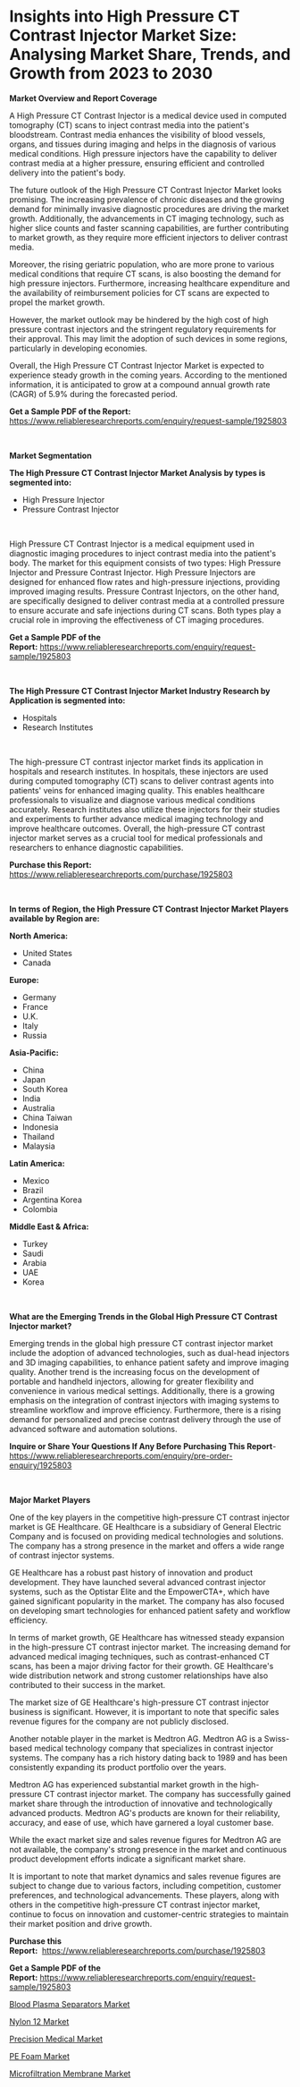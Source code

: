 <p><h1>Insights into High Pressure CT Contrast Injector Market Size: Analysing Market Share, Trends, and Growth from 2023 to 2030</h1></p><p><strong>Market Overview and Report Coverage</strong></p>
<p><p>A High Pressure CT Contrast Injector is a medical device used in computed tomography (CT) scans to inject contrast media into the patient's bloodstream. Contrast media enhances the visibility of blood vessels, organs, and tissues during imaging and helps in the diagnosis of various medical conditions. High pressure injectors have the capability to deliver contrast media at a higher pressure, ensuring efficient and controlled delivery into the patient's body.</p><p>The future outlook of the High Pressure CT Contrast Injector Market looks promising. The increasing prevalence of chronic diseases and the growing demand for minimally invasive diagnostic procedures are driving the market growth. Additionally, the advancements in CT imaging technology, such as higher slice counts and faster scanning capabilities, are further contributing to market growth, as they require more efficient injectors to deliver contrast media.</p><p>Moreover, the rising geriatric population, who are more prone to various medical conditions that require CT scans, is also boosting the demand for high pressure injectors. Furthermore, increasing healthcare expenditure and the availability of reimbursement policies for CT scans are expected to propel the market growth.</p><p>However, the market outlook may be hindered by the high cost of high pressure contrast injectors and the stringent regulatory requirements for their approval. This may limit the adoption of such devices in some regions, particularly in developing economies.</p><p>Overall, the High Pressure CT Contrast Injector Market is expected to experience steady growth in the coming years. According to the mentioned information, it is anticipated to grow at a compound annual growth rate (CAGR) of 5.9% during the forecasted period.</p></p>
<p><strong>Get a Sample PDF of the Report:</strong> <a href="https://www.reliableresearchreports.com/enquiry/request-sample/1925803">https://www.reliableresearchreports.com/enquiry/request-sample/1925803</a></p>
<p>&nbsp;</p>
<p><strong>Market Segmentation</strong></p>
<p><strong>The High Pressure CT Contrast Injector Market Analysis by types is segmented into:</strong></p>
<p><ul><li>High Pressure Injector</li><li>Pressure Contrast Injector</li></ul></p>
<p>&nbsp;</p>
<p><p>High Pressure CT Contrast Injector is a medical equipment used in diagnostic imaging procedures to inject contrast media into the patient's body. The market for this equipment consists of two types: High Pressure Injector and Pressure Contrast Injector. High Pressure Injectors are designed for enhanced flow rates and high-pressure injections, providing improved imaging results. Pressure Contrast Injectors, on the other hand, are specifically designed to deliver contrast media at a controlled pressure to ensure accurate and safe injections during CT scans. Both types play a crucial role in improving the effectiveness of CT imaging procedures.</p></p>
<p><strong>Get a Sample PDF of the Report:</strong>&nbsp;<a href="https://www.reliableresearchreports.com/enquiry/request-sample/1925803">https://www.reliableresearchreports.com/enquiry/request-sample/1925803</a></p>
<p>&nbsp;</p>
<p><strong>The High Pressure CT Contrast Injector Market Industry Research by Application is segmented into:</strong></p>
<p><ul><li>Hospitals</li><li>Research Institutes</li></ul></p>
<p>&nbsp;</p>
<p><p>The high-pressure CT contrast injector market finds its application in hospitals and research institutes. In hospitals, these injectors are used during computed tomography (CT) scans to deliver contrast agents into patients' veins for enhanced imaging quality. This enables healthcare professionals to visualize and diagnose various medical conditions accurately. Research institutes also utilize these injectors for their studies and experiments to further advance medical imaging technology and improve healthcare outcomes. Overall, the high-pressure CT contrast injector market serves as a crucial tool for medical professionals and researchers to enhance diagnostic capabilities.</p></p>
<p><strong>Purchase this Report:</strong>&nbsp; <a href="https://www.reliableresearchreports.com/purchase/1925803">https://www.reliableresearchreports.com/purchase/1925803</a></p>
<p>&nbsp;</p>
<p><strong>In terms of Region, the High Pressure CT Contrast Injector Market Players available by Region are:</strong></p>
<p>
    <p> <strong> North America: </strong>
        <ul>
            <li>United States</li>
            <li>Canada</li>
        </ul>
        </p> 
    <p> <strong> Europe: </strong>
        <ul>
            <li>Germany</li>
            <li>France</li>
            <li>U.K.</li>
            <li>Italy</li>
            <li>Russia</li>
        </ul>
        </p> 
    <p> <strong> Asia-Pacific: </strong>
        <ul>
            <li>China</li>
            <li>Japan</li>
            <li>South Korea</li>
            <li>India</li>
            <li>Australia</li>
            <li>China Taiwan</li>
            <li>Indonesia</li>
            <li>Thailand</li>
            <li>Malaysia</li>
        </ul>
        </p> 
    <p> <strong> Latin America: </strong>
        <ul>
            <li>Mexico</li>
            <li>Brazil</li>
            <li>Argentina Korea</li>
            <li>Colombia</li>
        </ul>
        </p> 
    <p> <strong> Middle East & Africa: </strong>
        <ul>
            <li>Turkey</li>
            <li>Saudi</li>
            <li>Arabia</li>
            <li>UAE</li>
            <li>Korea</li>
        </ul>
    </p>
    </p>
<p>&nbsp;</p>
<p><strong>What are the Emerging Trends in the Global High Pressure CT Contrast Injector market?</strong></p>
<p><p>Emerging trends in the global high pressure CT contrast injector market include the adoption of advanced technologies, such as dual-head injectors and 3D imaging capabilities, to enhance patient safety and improve imaging quality. Another trend is the increasing focus on the development of portable and handheld injectors, allowing for greater flexibility and convenience in various medical settings. Additionally, there is a growing emphasis on the integration of contrast injectors with imaging systems to streamline workflow and improve efficiency. Furthermore, there is a rising demand for personalized and precise contrast delivery through the use of advanced software and automation solutions.</p></p>
<p><strong>Inquire or Share Your Questions If Any Before Purchasing This Report</strong>- <a href="https://www.reliableresearchreports.com/enquiry/pre-order-enquiry/1925803">https://www.reliableresearchreports.com/enquiry/pre-order-enquiry/1925803</a></p>
<p>&nbsp;</p>
<p><strong>Major Market Players</strong></p>
<p><p>One of the key players in the competitive high-pressure CT contrast injector market is GE Healthcare. GE Healthcare is a subsidiary of General Electric Company and is focused on providing medical technologies and solutions. The company has a strong presence in the market and offers a wide range of contrast injector systems.</p><p>GE Healthcare has a robust past history of innovation and product development. They have launched several advanced contrast injector systems, such as the Optistar Elite and the EmpowerCTA+, which have gained significant popularity in the market. The company has also focused on developing smart technologies for enhanced patient safety and workflow efficiency.</p><p>In terms of market growth, GE Healthcare has witnessed steady expansion in the high-pressure CT contrast injector market. The increasing demand for advanced medical imaging techniques, such as contrast-enhanced CT scans, has been a major driving factor for their growth. GE Healthcare's wide distribution network and strong customer relationships have also contributed to their success in the market.</p><p>The market size of GE Healthcare's high-pressure CT contrast injector business is significant. However, it is important to note that specific sales revenue figures for the company are not publicly disclosed.</p><p>Another notable player in the market is Medtron AG. Medtron AG is a Swiss-based medical technology company that specializes in contrast injector systems. The company has a rich history dating back to 1989 and has been consistently expanding its product portfolio over the years.</p><p>Medtron AG has experienced substantial market growth in the high-pressure CT contrast injector market. The company has successfully gained market share through the introduction of innovative and technologically advanced products. Medtron AG's products are known for their reliability, accuracy, and ease of use, which have garnered a loyal customer base.</p><p>While the exact market size and sales revenue figures for Medtron AG are not available, the company's strong presence in the market and continuous product development efforts indicate a significant market share.</p><p>It is important to note that market dynamics and sales revenue figures are subject to change due to various factors, including competition, customer preferences, and technological advancements. These players, along with others in the competitive high-pressure CT contrast injector market, continue to focus on innovation and customer-centric strategies to maintain their market position and drive growth.</p></p>
<p><strong>Purchase this Report:</strong>&nbsp;&nbsp;<a href="https://www.reliableresearchreports.com/purchase/1925803">https://www.reliableresearchreports.com/purchase/1925803</a></p>
<p></p>
<p><strong>Get a Sample PDF of the Report:</strong>&nbsp;<a href="https://www.reliableresearchreports.com/enquiry/request-sample/1925803">https://www.reliableresearchreports.com/enquiry/request-sample/1925803</a></p>
<p><p><a href="https://github.com/kipkeeva/Market-Research-Report-List-1/blob/main/blood-plasma-separators-market.md">Blood Plasma Separators Market</a></p><p><a href="https://medium.com/@deannakling2927/nylon-12-market-research-report-its-history-and-forecast-2023-to-2030-c542c356b756">Nylon 12 Market</a></p><p><a href="https://github.com/provorikovar/Market-Research-Report-List-1/blob/main/precision-medical-market.md">Precision Medical Market</a></p><p><a href="https://medium.com/@caleighhane2777/pe-foam-market-report-reveals-the-latest-trends-and-growth-opportunities-of-this-market-49258622d82c">PE Foam Market</a></p><p><a href="https://medium.com/@minnieebert2827/microfiltration-membrane-market-size-market-outlook-and-market-forecast-2023-to-2030-6b175187e815">Microfiltration Membrane Market</a></p></p>